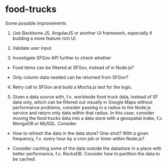 # food-trucks

Some possible improvements

1. Use Backbone.JS, AngularJS or another UI framework, especially if building a more feature rich UI.

2. Validate user input.

3. Investigate SFGov API further to check whether

- Food items can be filtered at SFGov, instead of in Node.js?

- Only column data needed can be returned from SFGov?

4. Retry call to SFGov and build a Mocha.js test for the logic.

5. Given a data source with, f.x. worldwide food truck data, instead of SF data only, which can be filtered out visually in Google Maps without performance problems, consider passing in a radius to the Node.js service and return only data within that radius. In this case, consider moving the food trucks data into a data store with a geospatial index, f.x. MongoDB or MySQL. Consider

- How to refresh the data in the data store? One-shot? With a given frequency, f.x. every hour by a cron job or timer within Node.js?

- Consider caching some of the data outside the datastore in a place with better performance, f.x. RocksDB. Consider how to partition the data to be cached. 


